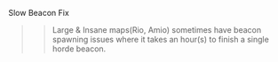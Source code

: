Slow Beacon Fix
>> Large & Insane maps(Rio, Amio) sometimes have beacon spawning issues where it takes an hour(s) to finish a single horde beacon.
